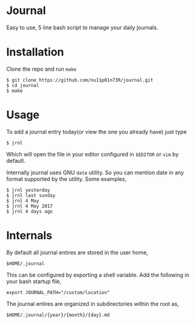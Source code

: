 # Journal

Easy to use, 5 line bash script to manage your daily journals.

# Installation

Clone the repo and run `make`

```
$ git clone https://github.com/nu11p01n73R/journal.git
$ cd journal
$ make
```

# Usage

To add a journal entry today(or view the one you already have) just type 
```
$ jrnl
```

Which will open the file in your editor configured in `$EDITOR` or `vim` 
by default.


Internally journal uses GNU `date` utility. So you can mention date in any
format supported by the utility. Some examples,

```
$ jrnl yesterday        
$ jrnl last sunday      
$ jrnl 4 May 
$ jrnl 4 May 2017      
$ jrnl 4 days ago
```

# Internals
By default all journal entires are stored in the user home,

```
$HOME/.journal
```

This can be configured by exporting a shell variable. Add the 
following in your bash startup file,

```
export JOURNAL_PATH="/custom/location"
```

The journal entires are organized in subdirectories within the root
as,

```
$HOME/.journal/{year}/{month}/{day}.md
```

